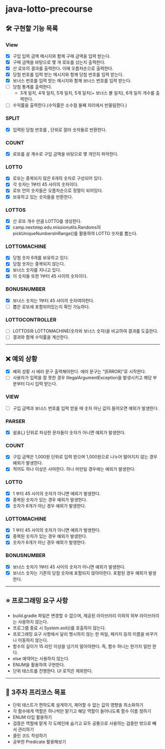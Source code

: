# java-lotto-precourse

## 🛠️ 구현할 기능 목록

### View

- [X] 구입 입력 금액 메시지와 함께 구매 금액을 입력 받는다.
- [X] 구매 금액을 바탕으로 몇 개 로또를 샀는지 출력한다.
- [X] 산 로또의 결과를 출력한다. 이때 오름차순으로 출력한다.
- [X] 당첨 번호를 입력 받는 메시지와 함께 당첨 번호를 입력 받는다.
- [X] 보너스 번호를 입력 받는 메시지와 함께 보너스 번호를 입력 받는다.
- [ ] 당첨 통계를 출력한다.
    - 3개 일치, 4개 일치, 5개 일치, 5개 일치(+ 보너스 볼 일치), 6개 일치 개수를 출력한다.
- [ ] 수익률을 출력한다.(수익률은 소수점 둘째 자리에서 반올림한다.)

### SPLIT

- [X] 입력된 당첨 번호를 , 단위로 잘라 숫자들로 반환한다.

### COUNT

- [X] 로또를 살 계수로 구입 금액을 바탕으로 몇 개인지 파악한다.

### LOTTO

- [X] 로또는 중복되지 않은 6개의 숫자로 구성되어 있다.
- [X] 각 숫자는 1부터 45 사이의 숫자이다.
- [X] 로또 안의 숫자들은 오름차순으로 정렬이 되어있다.
- [X] 보유하고 있는 숫자들을 반환한다.

### LOTTOS

- [X] 산 로또 개수 만큼 LOTTO를 생성한다.
- [X] camp.nextstep.edu.missionutils.Randoms의 pickUniqueNumbersInRange()를 활용하여 LOTTO 숫자를 뽑는다.

### LOTTOMACHINE

- [X] 당첨 숫자 6개를 보유하고 있다.
- [X] 당첨 숫자는 중복되지 않는다.
- [X] 보너스 숫자를 지니고 있다.
- [X] 이 숫자들 또한 1부터 45 사이의 숫자이다.

### BONUSNUMBER

- [X] 보너스 숫자는 1부터 45 사이의 숫자여야한다.
- [ ] 뽑은 로또에 포함되어있는지 확인 가능하다.

### LOTTOCONTROLLER

- [ ] LOTTOS와 LOTTOMACHINE(숫자와 보너스 숫자)을 비교하여 결과를 도출한다.
- [ ] 결과와 함께 수익률을 계산한다.

---

## ❌ 예외 상황

- [X] 예외 상황 시 에러 문구 출력해야한다. 에러 문구는 "[ERROR]"로 시작한다.
- [ ] 사용자가 입력을 잘 못한 경우 IllegalArgumentException을 발생시키고 해당 부분부터 다시 입력 받는다.

### VIEW

- [ ] 구입 급액과 보너스 번호를 입력 받을 때 숫자 아닌 값이 들어오면 예외가 발생한다.

### PARSER

- [X] 쉼표(,) 단위로 파싱한 문자들이 숫자가 아니면 예외가 발생한다.

### COUNT

- [X] 구입 금액은 1,000원 단위로 입력 받으며 1,000원으로 나누어 떨어지지 않는 경우 예외가 발생한다.
- [X] 적어도 하나 이상은 사야한다. 하나 미만일 경우에는 예외가 발생한다.

### LOTTO

- [X] 1 부터 45 사이의 숫자가 아니면 예외가 발생한다.
- [X] 중복된 숫자가 있는 경우 예외가 발생한다.
- [X] 숫자가 6개가 아닌 경우 예외가 발생한다.

### LOTTOMACHINE

- [X] 1 부터 45 사이의 숫자가 아니면 예외가 발생한다.
- [X] 중복된 숫자가 있는 경우 예외가 발생한다.
- [X] 숫자가 6개가 아닌 경우 예외가 발생한다.

### BONUSNUMBER

- [X] 보너스 숫자가 1부터 45 사이의 숫자가 아니면 예외가 발생한다.
- [X] 보너스 숫자는 기존의 당첨 숫자에 포함되지 않아야한다. 포함된 경우 예외가 발생한다.

---

## ⭐ 프로그래밍 요구 사항

- build.gradle 파일은 변경할 수 없으며, 제공된 라이브러리 이외의 외부 라이브러리는 사용하지 않는다.
- 프로그램 종료 시 System.exit()를 호출하지 않는다.
- 프로그래밍 요구 사항에서 달리 명시하지 않는 한 파일, 패키지 등의 이름을 바꾸거나 이동하지 않는다.
- 함수의 길이가 15 라인 이상을 넘기지 말아야한다. 즉, 함수 하나는 한가지 일만 한다.
- else 예약어는 사용하지 않는다.
- ENUM을 활용하여 구현한다.
- 단위 테스트를 진행한다. UI 로직은 제외한다.

---

## 💪 3주차 프리코스 목표

- 단위 테스트가 편하도록 설계하기, 제어할 수 없는 값의 영향을 최소화하기
- 각 함수에게 역할은 하나씩만 맡기고 해당 역할이 들어나도록 함수 이름 정하기
- ENUM 타입 활용하기
- 검증은 역할에 맡게 각 도메인에 숨기고 모두 공통으로 사용하는 검증만 밖으로 빼서 관리하기
- 클린 코드 작성하기
- 공부한 Predicate 활용해보기


